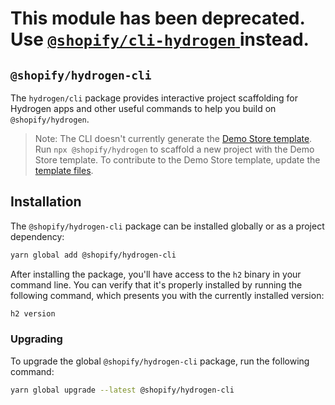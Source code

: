 # This module has been deprecated. Use [`@shopify/cli-hydrogen` ](https://www.npmjs.com/package/@shopify/cli-hydrogen) instead.

## `@shopify/hydrogen-cli`

The `hydrogen/cli` package provides interactive project scaffolding for Hydrogen apps and other useful commands to help you build on `@shopify/hydrogen`.

> Note:
> The CLI doesn't currently generate the [Demo Store template](https://shopify.dev/custom-storefronts/hydrogen/templates). Run `npx @shopify/hydrogen` to scaffold a new project with the Demo Store template. To contribute to the Demo Store template, update the [template files](https://github.com/Shopify/hydrogen/tree/main/templates/template-hydrogen-default).

## Installation

The `@shopify/hydrogen-cli` package can be installed globally or as a project dependency:

```bash
yarn global add @shopify/hydrogen-cli
```

After installing the package, you'll have access to the `h2` binary in your command line. You can verify that it's properly installed by running the following command, which presents you with the currently installed version:

```bash
h2 version
```

### Upgrading

To upgrade the global `@shopify/hydrogen-cli` package, run the following command:

```bash
yarn global upgrade --latest @shopify/hydrogen-cli
```
